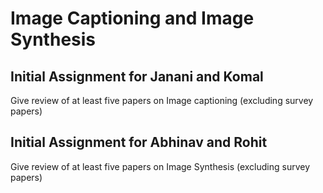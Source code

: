 # Image Captioning and Image Synthesis

## Initial Assignment for Janani and Komal

Give review of at least five papers on Image captioning (excluding survey papers)

## Initial Assignment for Abhinav and Rohit

Give review of at least five papers on Image Synthesis (excluding survey papers)
